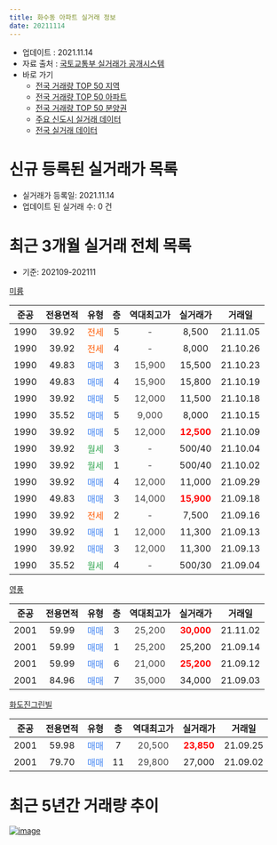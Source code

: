 ```yaml
---
title: 화수동 아파트 실거래 정보
date: 20211114
---
```


* 업데이트 : 2021.11.14
* 자료 출처 : [국토교통부 실거래가 공개시스템](http://rt.molit.go.kr)
* 바로 가기
    * [전국 거래량 TOP 50 지역](https://apt-info.github.io/apt-trade-info/tr)
    * [전국 거래량 TOP 50 아파트](https://apt-info.github.io/apt-trade-info/ta)
    * [전국 거래량 TOP 50 분양권](https://apt-info.github.io/apt-trade-info/tb)
    * [주요 신도시 실거래 데이터](https://apt-info.github.io/apt-trade-info/newtown)
    * [전국 실거래 데이터](https://apt-info.github.io/apt-trade-info/all)



<script async src="https://pagead2.googlesyndication.com/pagead/js/adsbygoogle.js"></script>
<!-- 기본광고 -->
<ins class="adsbygoogle"
     style="display:block"
     data-ad-client="ca-pub-1142216861245946"
     data-ad-slot="4805727019"
     data-ad-format="auto"
     data-full-width-responsive="true"></ins>
<script>
     (adsbygoogle = window.adsbygoogle || []).push({});
</script>


# 신규 등록된 실거래가 목록

* 실거래가 등록일: 2021.11.14
* 업데이트 된 실거래 수: 0 건




<script async src="https://pagead2.googlesyndication.com/pagead/js/adsbygoogle.js"></script>
<!-- 기본광고 -->
<ins class="adsbygoogle"
     style="display:block"
     data-ad-client="ca-pub-1142216861245946"
     data-ad-slot="4805727019"
     data-ad-format="auto"
     data-full-width-responsive="true"></ins>
<script>
     (adsbygoogle = window.adsbygoogle || []).push({});
</script>


# 최근 3개월 실거래 전체 목록
* 기준: 202109-202111


[미륭](https://search.naver.com/search.naver?query=%EB%AF%B8%EB%A5%AD)

|준공|전용면적|유형|층|역대최고가|실거래가|거래일|
|:---:|:---:|:---:|:---:|:---:|:---:|:---:|
|1990|39.92|<span style="color:#FF5A00">전세</span>|5|<span style="color:#444444">-</span>|8,500|21.11.05|
|1990|39.92|<span style="color:#FF5A00">전세</span>|4|<span style="color:#444444">-</span>|8,000|21.10.26|
|1990|49.83|<span style="color:#4285F3">매매</span>|3|<span style="color:#444444">15,900</span>|15,500|21.10.23|
|1990|49.83|<span style="color:#4285F3">매매</span>|4|<span style="color:#444444">15,900</span>|15,800|21.10.19|
|1990|39.92|<span style="color:#4285F3">매매</span>|5|<span style="color:#444444">12,000</span>|11,500|21.10.18|
|1990|35.52|<span style="color:#4285F3">매매</span>|5|<span style="color:#444444">9,000</span>|8,000|21.10.15|
|1990|39.92|<span style="color:#4285F3">매매</span>|5|<span style="color:#444444">12,000</span>|<b><span style="color:#FF0000">12,500</span></b>|21.10.09|
|1990|39.92|<span style="color:#34A853">월세</span>|3|<span style="color:#444444">-</span>|500/40|21.10.04|
|1990|39.92|<span style="color:#34A853">월세</span>|1|<span style="color:#444444">-</span>|500/40|21.10.02|
|1990|39.92|<span style="color:#4285F3">매매</span>|4|<span style="color:#444444">12,000</span>|11,000|21.09.29|
|1990|49.83|<span style="color:#4285F3">매매</span>|3|<span style="color:#444444">14,000</span>|<b><span style="color:#FF0000">15,900</span></b>|21.09.18|
|1990|39.92|<span style="color:#FF5A00">전세</span>|2|<span style="color:#444444">-</span>|7,500|21.09.16|
|1990|39.92|<span style="color:#4285F3">매매</span>|1|<span style="color:#444444">12,000</span>|11,300|21.09.13|
|1990|39.92|<span style="color:#4285F3">매매</span>|3|<span style="color:#444444">12,000</span>|11,300|21.09.13|
|1990|35.52|<span style="color:#34A853">월세</span>|4|<span style="color:#444444">-</span>|500/30|21.09.04|

[영풍](https://search.naver.com/search.naver?query=%EC%98%81%ED%92%8D)

|준공|전용면적|유형|층|역대최고가|실거래가|거래일|
|:---:|:---:|:---:|:---:|:---:|:---:|:---:|
|2001|59.99|<span style="color:#4285F3">매매</span>|3|<span style="color:#444444">25,200</span>|<b><span style="color:#FF0000">30,000</span></b>|21.11.02|
|2001|59.99|<span style="color:#4285F3">매매</span>|1|<span style="color:#444444">25,200</span>|25,200|21.09.14|
|2001|59.99|<span style="color:#4285F3">매매</span>|6|<span style="color:#444444">21,000</span>|<b><span style="color:#FF0000">25,200</span></b>|21.09.12|
|2001|84.96|<span style="color:#4285F3">매매</span>|7|<span style="color:#444444">35,000</span>|34,000|21.09.03|

[화도진그린빌](https://search.naver.com/search.naver?query=%ED%99%94%EB%8F%84%EC%A7%84%EA%B7%B8%EB%A6%B0%EB%B9%8C)

|준공|전용면적|유형|층|역대최고가|실거래가|거래일|
|:---:|:---:|:---:|:---:|:---:|:---:|:---:|
|2001|59.98|<span style="color:#4285F3">매매</span>|7|<span style="color:#444444">20,500</span>|<b><span style="color:#FF0000">23,850</span></b>|21.09.25|
|2001|79.70|<span style="color:#4285F3">매매</span>|11|<span style="color:#444444">29,800</span>|27,000|21.09.02|



<script async src="https://pagead2.googlesyndication.com/pagead/js/adsbygoogle.js"></script>
<!-- 기본광고 -->
<ins class="adsbygoogle"
     style="display:block"
     data-ad-client="ca-pub-1142216861245946"
     data-ad-slot="4805727019"
     data-ad-format="auto"
     data-full-width-responsive="true"></ins>
<script>
     (adsbygoogle = window.adsbygoogle || []).push({});
</script>


# 최근 5년간 거래량 추이


<div style="width:100%;">
    <canvas id="deal_progress" height="200"></canvas>
</div>

<script>
new Chart(document.getElementById("deal_progress"), {
    type: 'line',
    data: {
        labels: ['16.01','16.02','16.03','16.04','16.05','16.06','16.07','16.08','16.09','16.10','16.11','16.12','17.01','17.02','17.03','17.04','17.05','17.06','17.07','17.08','17.09','17.10','17.11','17.12','18.01','18.02','18.03','18.04','18.05','18.06','18.07','18.08','18.09','18.10','18.11','18.12','19.01','19.02','19.03','19.04','19.05','19.06','19.07','19.08','19.09','19.10','19.11','19.12','20.01','20.02','20.03','20.04','20.05','20.06','20.07','20.08','20.09','20.10','20.11','20.12','21.01','21.02','21.03','21.04','21.05','21.06','21.07','21.08','21.09','21.10','21.11'],
        datasets: [{
            label: '매매/분양권',
            data: [5,4,11,8,10,8,7,7,7,2,8,5,9,4,9,7,8,8,15,4,6,5,4,6,8,5,9,8,5,5,4,6,3,7,3,1,3,1,3,3,8,3,5,7,3,4,5,7,3,10,12,5,6,10,8,8,7,6,9,5,7,6,12,9,6,16,12,10,9,5,1],
            borderColor: "rgba(66, 133, 243, 1)",
            backgroundColor: "rgba(66, 133, 243, 0.05)",
            borderWidth: 1,
            pointRadius: 0,
            fill: false,
            lineTension: 0
        },{
            label: '전/월세',
            data: [1,5,10,4,6,5,4,7,3,6,2,4,3,5,4,5,4,4,2,2,2,4,1,5,5,3,9,2,3,3,3,3,6,5,4,2,1,2,11,3,7,2,3,0,3,3,1,4,3,5,3,0,3,5,6,4,5,5,2,2,1,3,3,1,1,5,8,8,2,3,1],
            borderColor: "rgba(255, 90, 0, 1)",
            backgroundColor: "rgba(255, 90, 0, 0.05)",
            borderWidth: 1,
            pointRadius: 0,
            fill: false,
            lineTension: 0
        },{
            label: '합계',
            data: [6,9,21,12,16,13,11,14,10,8,10,9,12,9,13,12,12,12,17,6,8,9,5,11,13,8,18,10,8,8,7,9,9,12,7,3,4,3,14,6,15,5,8,7,6,7,6,11,6,15,15,5,9,15,14,12,12,11,11,7,8,9,15,10,7,21,20,18,11,8,2],
            borderColor: "rgba(0, 0, 0, 1)",
            backgroundColor: "rgba(0, 0, 0, 0.03)",
            borderWidth: 0.1,
            pointRadius: 0,
            fill: true,
            lineTension: 0
        }
        ]
    },
    options: {
        responsive: true,
        title: {
            display: false
        },
        tooltips: {
            mode: 'index',
            intersect: false
        },
        hover: {
            mode: 'nearest',
            intersect: true
        },
        scales: {
            xAxes: [{
                display: true,
                scaleLabel: {
                    display: true,
                    labelString: '년/월'
                }
            }],
            yAxes: [{
                display: true,
                ticks: {
                    suggestedMin: 0,
                },
                scaleLabel: {
                    display: true,
                    labelString: '실거래 수'
                }
            }]
        }
    }
});

</script>


[![image](https://apt-info.github.io/images/2020-01-03-apt-trade-info/1024x500.png)](https://play.google.com/store/apps/details?id=com.aptinfo.apttradeinfo)

